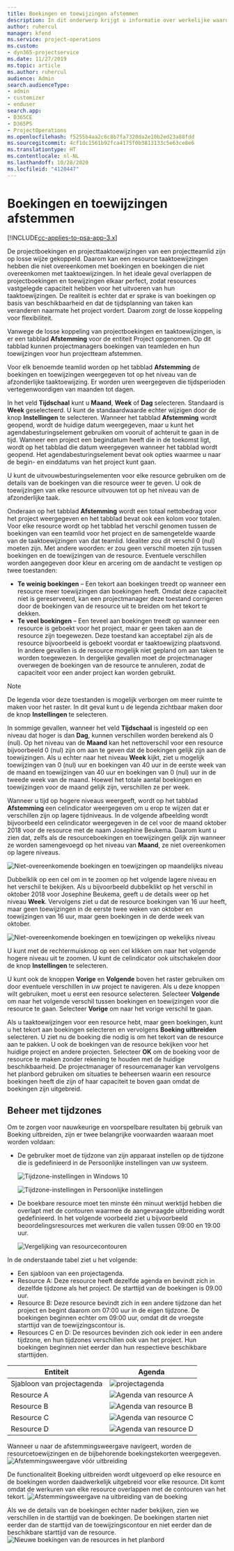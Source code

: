 ```yaml
---
title: Boekingen en toewijzingen afstemmen
description: In dit onderwerp krijgt u informatie over werkelijke waarden.
author: ruhercul
manager: kfend
ms.service: project-operations
ms.custom:
- dyn365-projectservice
ms.date: 11/27/2019
ms.topic: article
ms.author: ruhercul
audience: Admin
search.audienceType:
- admin
- customizer
- enduser
search.app:
- D365CE
- D365PS
- ProjectOperations
ms.openlocfilehash: f5255b4aa2c6c8b7fa7320da2e10b2ed23a88fdd
ms.sourcegitcommit: 4cf1dc1561b92fca4175f0b3813133c5e63ce8e6
ms.translationtype: HT
ms.contentlocale: nl-NL
ms.lasthandoff: 10/28/2020
ms.locfileid: "4120447"
---
```

# <a name="reconcile-bookings-and-assignments"></a>Boekingen en toewijzingen afstemmen

[!INCLUDE[cc-applies-to-psa-app-3.x](../includes/cc-applies-to-psa-app-3x.md)]

De projectboekingen en projecttaaktoewijzingen van een projectteamlid zijn op losse wijze gekoppeld. Daarom kan een resource taaktoewijzingen hebben die niet overeenkomen met boekingen en boekingen die niet overeenkomen met taaktoewijzingen. In het ideale geval overlappen de projectboekingen en toewijzingen elkaar perfect, zodat resources vastgelegde capaciteit hebben voor het uitvoeren van hun taaktoewijzingen. De realiteit is echter dat er sprake is van boekingen op basis van beschikbaarheid en dat de tijdsplanning van taken kan veranderen naarmate het project vordert. Daarom zorgt de losse koppeling voor flexibiliteit.

Vanwege de losse koppeling van projectboekingen en taaktoewijzingen, is er een tabblad **Afstemming** voor de entiteit Project opgenomen. Op dit tabblad kunnen projectmanagers boekingen van teamleden en hun toewijzingen voor hun projectteam afstemmen.

Voor elk benoemde teamlid worden op het tabblad **Afstemming** de boekingen en toewijzingen weergegeven tot op het niveau van de afzonderlijke taaktoewijzing. Er worden uren weergegeven die tijdsperioden vertegenwoordigen van maanden tot dagen.

In het veld **Tijdschaal** kunt u **Maand**, **Week** of **Dag** selecteren. Standaard is **Week** geselecteerd. U kunt de standaardwaarde echter wijzigen door de knop **Instellingen** te selecteren. Wanneer het tabblad **Afstemming** wordt geopend, wordt de huidige datum weergegeven, maar u kunt het agendabesturingselement gebruiken om vooruit of achteruit te gaan in de tijd. Wanneer een project een begindatum heeft die in de toekomst ligt, wordt op het tabblad die datum weergegeven wanneer het tabblad wordt geopend. Het agendabesturingselement bevat ook opties waarmee u naar de begin- en einddatums van het project kunt gaan.

U kunt de uitvouwbesturingselementen voor elke resource gebruiken om de details van de boekingen van die resource weer te geven. U ook de toewijzingen van elke resource uitvouwen tot op het niveau van de afzonderlijke taak.

Onderaan op het tabblad **Afstemming** wordt een totaal nettobedrag voor het project weergegeven en het tabblad bevat ook een kolom voor totalen. Voor elke resource wordt op het tabblad het verschil genomen tussen de boekingen van een teamlid voor het project en de samengetelde waarde van de taaktoewijzingen van dat teamlid. Idealiter zou dit verschil 0 (nul) moeten zijn. Met andere woorden: er zou geen verschil moeten zijn tussen boekingen en de toewijzingen van de resource. Eventuele verschillen worden aangegeven door kleur en arcering om de aandacht te vestigen op twee toestanden:

- **Te weinig boekingen** – Een tekort aan boekingen treedt op wanneer een resource meer toewijzingen dan boekingen heeft. Omdat deze capaciteit niet is gereserveerd, kan een projectmanager deze toestand corrigeren door de boekingen van de resource uit te breiden om het tekort te dekken.
- **Te veel boekingen** – Een teveel aan boekingen treedt op wanneer een resource is geboekt voor het project, maar er geen taken aan de resource zijn toegewezen. Deze toestand kan acceptabel zijn als de resource bijvoorbeeld is geboekt voordat er taaktoewijzing plaatsvond. In andere gevallen is de resource mogelijk niet gepland om aan taken te worden toegewezen. In dergelijke gevallen moet de projectmanager overwegen de boekingen van de resource te annuleren, zodat de capaciteit voor een ander project kan worden gebruikt.

> [!NOTE]
> De legenda voor deze toestanden is mogelijk verborgen om meer ruimte te maken voor het raster. In dit geval kunt u de legenda zichtbaar maken door de knop **Instellingen** te selecteren.

In sommige gevallen, wanneer het veld **Tijdschaal** is ingesteld op een niveau dat hoger is dan **Dag**, kunnen verschillen worden berekend als 0 (nul). Op het niveau van de **Maand** kan het nettoverschil voor een resource bijvoorbeeld 0 (nul) zijn om aan te geven dat de boekingen gelijk zijn aan de toewijzingen. Als u echter naar het niveau **Week** kijkt, ziet u mogelijk toewijzingen van 0 (nul) uur en boekingen van 40 uur in de eerste week van de maand en toewijzingen van 40 uur en boekingen van 0 (nul) uur in de tweede week van de maand. Hoewel het totale aantal boekingen en toewijzingen voor de maand gelijk zijn, verschillen ze per week.

Wanneer u tijd op hogere niveaus weergeeft, wordt op het tabblad **Afstemming** een celindicator weergegeven om u erop te wijzen dat er verschillen zijn op lagere tijdniveaus. In de volgende afbeelding wordt bijvoorbeeld een celindicator weergegeven in de cel voor de maand oktober 2018 voor de resource met de naam Josephine Beukema. Daarom kunt u zien dat, zelfs als de resourceboekingen en toewijzingen gelijk zijn wanneer ze worden samengevoegd op het niveau van **Maand**, ze niet overeenkomen op lagere niveaus.

![Niet-overeenkomende boekingen en toewijzingen op maandelijks niveau](media/reconcile-assignments-01.JPG)

Dubbelklik op een cel om in te zoomen op het volgende lagere niveau en het verschil te bekijken. Als u bijvoorbeeld dubbelklikt op het verschil in oktober 2018 voor Josephine Beukema, geeft u de details weer op het niveau **Week**. Vervolgens ziet u dat de resource boekingen van 16 uur heeft, maar geen toewijzingen in de eerste twee weken van oktober en toewijzingen van 16 uur, maar geen boekingen in de derde week van oktober.

![Niet-overeenkomende boekingen en toewijzingen op wekelijks niveau](media/reconcile-assignments-02.JPG)

U kunt met de rechtermuisknop op een cel klikken om naar het volgende hogere niveau uit te zoomen. U kunt de celindicator ook uitschakelen door de knop **Instellingen** te selecteren. 

U kunt ook de knoppen **Vorige** en **Volgende** boven het raster gebruiken om door eventuele verschillen in uw project te navigeren. Als u deze knoppen wilt gebruiken, moet u eerst een resource selecteren. Selecteer **Volgende** om naar het volgende verschil tussen boekingen en toewijzingen voor die resource te gaan. Selecteer **Vorige** om naar het vorige verschil te gaan.

Als u taaktoewijzingen voor een resource hebt, maar geen boekingen, kunt u het tekort aan boekingen selecteren en vervolgens **Boeking uitbreiden** selecteren. U ziet nu de boeking die nodig is om het tekort van de resource aan te pakken. U ook de boekingen van de resource bekijken voor het huidige project en andere projecten. Selecteer **OK** om de boeking voor de resource te maken zonder rekening te houden met de huidige beschikbaarheid. De projectmanager of resourcemanager kan vervolgens het planbord gebruiken om situaties te beheersen waarin een resource boekingen heeft die zijn of haar capaciteit te boven gaan omdat de boekingen zijn uitgebreid.

## <a name="managing-with-time-zones"></a>Beheer met tijdzones
Om te zorgen voor nauwkeurige en voorspelbare resultaten bij gebruik van Boeking uitbreiden, zijn er twee belangrijke voorwaarden waaraan moet worden voldaan:  

- De gebruiker moet de tijdzone van zijn apparaat instellen op de tijdzone die is gedefinieerd in de Persoonlijke instellingen van uw systeem.
 
  ![Tijdzone-instellingen in Windows 10](media/reconcile-assignments-03.png)

  ![Tijdzone-instellingen in Persoonlijke instellingen](media/reconcile-assignments-04.png)
 
- De boekbare resource moet ten minste één minuut werktijd hebben die overlapt met de contouren waarmee de aangevraagde uitbreiding wordt gedefinieerd. In het volgende voorbeeld ziet u bijvoorbeeld beoordelingsresources met werkuren die vallen tussen 09:00 en 19:00 uur. 

  ![Vergelijking van resourcecontouren](media/reconcile-assignments-05.png)

In de onderstaande tabel ziet u het volgende:

- Een sjabloon van een projectagenda.
- Resource A: Deze resource heeft dezelfde agenda en bevindt zich in dezelfde tijdzone als het project. De starttijd van de boekingen is 09.00 uur.
- Resource B: Deze resource bevindt zich in een andere tijdzone dan het project en begint daarom om 07:00 uur in de eigen tijdzone. De boekingen beginnen echter om 09:00 uur, omdat dit de vroegste starttijd van de toewijzingscontour is.
- Resources C en D: De resources bevinden zich ook ieder in een andere tijdzone, en hun tijdzones verschillen ook van het project. Hun boekingen beginnen niet eerder dan hun respectieve beschikbare starttijden.

|Entiteit  |Agenda  |
|-|-|
|Sjabloon van projectagenda   | ![projectagenda](media/reconcile-assignments-06.png) |
|Resource A  | ![Agenda van resource A](media/reconcile-assignments-06.png) |
|Resource B  |  ![Agenda van resource B](media/reconcile-assignments-07.png) |
|Resource C  |  ![Agenda van resource C](media/reconcile-assignments-08.png) |
|Resource D  | ![Agenda van resource D](media/reconcile-assignments-09.png)  |
 
Wanneer u naar de afstemmingsweergave navigeert, worden de resourcetoewijzingen en de bijbehorende boekingstekorten weergegeven.
 ![Afstemmingsweergave vóór uitbreiding](media/reconcile-assignments-10.png)

De functionaliteit Boeking uitbreiden wordt uitgevoerd op elke resource en de boekingen worden daadwerkelijk uitgebreid voor elke resource. Dit komt omdat de werkuren van elke resource overlappen met de contouren van het tekort.
 ![Afstemmingsweergave na uitbreiding van de boeking](media/reconcile-assignments-11.png) 

Als we de details van de boekingen echter nader bekijken, zien we verschillen in de starttijd van de boekingen. De boekingen starten niet eerder dan de starttijd van de toewijzingscontour en niet eerder dan de beschikbare starttijd van de resource.
 ![Nieuwe boekingen van de resources in het planbord](media/reconcile-assignments-12.png)

